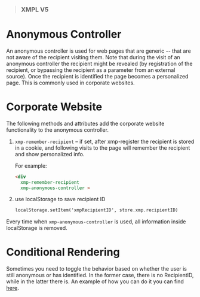 >### XMPL V5

# Anonymous Controller
An anonymous controller is used for web pages that are generic -- that are not aware of the recipient visiting them.    Note that during the visit of an anonymous controller the recipient might be revealed (by registration of the recipient, or bypassing the recipient as a parameter from an external source).  Once the recipient is identified the page becomes a personalized page. This is commonly used in corporate websites.

# Corporate Website
The following methods and attributes add the corporate website functionality to the anonymous controller.

1. `xmp-remember-recipient` – if set, after xmp-register the recipient is stored in a cookie, and following visits to the page will remember the recipient and show personalized info.

    For example:
    ````html
    <div
      xmp-remember-recipient
      xmp-anonymous-controller >
    ````

2. use localStorage to save recipient ID

    ````html
    localStorage.setItem('xmpRecipientID', store.xmp.recipientID)
    ````
Every time when `xmp-anonymous-controller` is used, all information inside localStorage is removed.

# Conditional Rendering
Sometimes you need to toggle the behavior based on whether the user is still anonymous or has identified. In the former case, there is no RecipientID, while in the latter there is. An example of how you can do it you can find [here](https://github.com/XMPieLab/XMPL-V5/wiki/Adding-New-Recipients-through-Registration#transitioning-an-anonymous-page-to-a-personalized-page).
